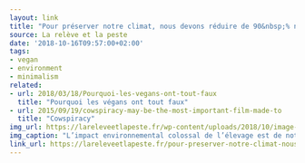 ```yaml
---
layout: link
title: "Pour préserver notre climat, nous devons réduire de 90&nbsp;% notre consommation de viande"
source: La relève et la peste
date: '2018-10-16T09:57:00+02:00'
tags:
- vegan
- environment
- minimalism
related:
- url: 2018/03/18/Pourquoi-les-vegans-ont-tout-faux
  title: "Pourquoi les végans ont tout faux"
- url: 2015/09/19/cowspiracy-may-be-the-most-important-film-made-to
  title: "Cowspiracy"
img_url: https://lareleveetlapeste.fr/wp-content/uploads/2018/10/image-001.jpg
img_caption: "L’impact environnemental colossal de l’élevage est de notoriété publique. Des chercheurs de l’université d’Oxford viennent de publier dans la revue Nature des estimations précises de cet impact dans le futur, expliquant qu’il est voué à augmenter. Dans le même temps, l’étude fournit des clés pour «&nbsp;maintenir notre système alimentaire dans les limites environnementales&nbsp;»."
link_url: https://lareleveetlapeste.fr/pour-preserver-notre-climat-nous-devons-reduire-de-90-notre-consommation-de-viande/
---
```

